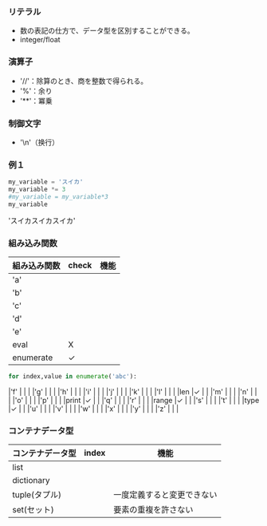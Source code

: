 ### リテラル
- 数の表記の仕方で、データ型を区別することができる。
- integer/float

### 演算子
- '//'：除算のとき、商を整数で得られる。
- '%'：余り
- '**'：冪乗

### 制御文字
- '\n'（换行） 

### 例１
```python
my_variable = 'スイカ'
my_variable *= 3
#my_variable = my_variable*3
my_variable
```
'スイカスイカスイカ'

### 組み込み関数
|組み込み関数|check|機能|
|----------|-----|---|
|'a'    |    |   |
|'b'    |    |   |
|'c'    |    |   |
|'d'    |    |   |
|'e'    |    |   |
|eval      |X    |   |
|enumerate      |✓    |   |
```python
for index,value in enumerate('abc'):
```
|'f'    |    |   |
|'g'    |    |   |
|'h'    |    |   |
|'i'    |    |   |
|'j'    |    |   |
|'k'    |    |   |
|'l'    |    |   |
|len       |✓    |   |
|'m'    |    |   |
|'n'    |    |   |
|'o'    |    |   |
|'p'    |    |   |
|print       |✓    |   |
|'q'    |    |   |
|'r'    |    |   |
|range       |✓    |   |
|'s'    |    |   |
|'t'    |    |   |
|type       |✓    |   |
|'u'    |    |   |
|'v'    |    |   |
|'w'    |    |   |
|'x'    |    |   |
|'y'    |    |   |
|'z'    |    |   |


### コンテナデータ型
|コンテナデータ型|index|機能|
|----------|-----|---|
|list    |    |   |
|dictionary    |    |   |
|tuple(タプル)    |    |一度定義すると変更できない   |
|set(セット)    |    |要素の重複を許さない   |
